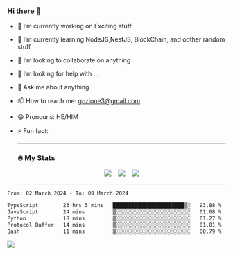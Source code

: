 ### Hi there 👋

<!--
**charlieScript/charlieScript** is a ✨ _special_ ✨ repository because its `README.md` (this file) appears on your GitHub profile.

Here are some ideas to get you started: -->

- 🔭 I’m currently working on Exciting stuff
- 🌱 I’m currently learning NodeJS,NestJS, BlockChain, and oother random stuff
- 👯 I’m looking to collaborate on anything
- 🤔 I’m looking for help with ...
- 💬 Ask me about anything
- 📫 How to reach me: gozione3@gmail.com
- 😄 Pronouns: HE/HIM
- ⚡ Fun fact:


  ---

  ### :fire: My Stats

  <div id="stats" align="center">
  <img src="http://github-readme-streak-stats.herokuapp.com?user=charlieScript&theme=dark&date_format=M%20j%5B%2C%20Y%5D" />&nbsp;&nbsp;&nbsp;
  <img src="https://github-readme-stats.vercel.app/api/top-langs/?username=charlieScript&layout=compact&theme=vision-friendly-dark"/>&nbsp;&nbsp;&nbsp;
  <img src="https://github-readme-stats.vercel.app/api?username=charlieScript&show_icons=true&theme=radical"/>
  </div>

  ---



<!--START_SECTION:waka-->

```txt
From: 02 March 2024 - To: 09 March 2024

TypeScript        23 hrs 5 mins   ███████████████████████▒░   93.88 %
JavaScript        24 mins         ▒░░░░░░░░░░░░░░░░░░░░░░░░   01.68 %
Python            18 mins         ▒░░░░░░░░░░░░░░░░░░░░░░░░   01.27 %
Protocol Buffer   14 mins         ▒░░░░░░░░░░░░░░░░░░░░░░░░   01.01 %
Bash              11 mins         ▒░░░░░░░░░░░░░░░░░░░░░░░░   00.79 %
```

<!--END_SECTION:waka-->
![](https://komarev.com/ghpvc/?username=charlieScript)
